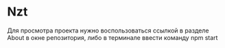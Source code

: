 # Nzt
Для просмотра проекта нужно воспользоваться ссылкой в разделе About в окне репозитория, либо в терминале ввести команду npm start
